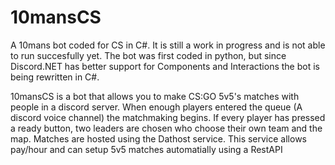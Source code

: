 # 10mansCS
A 10mans bot coded for CS in C#. It is still a work in progress and is not able to run succesfully yet. The bot was first coded in python, but since Discord.NET has better support for Components and Interactions the bot is being rewritten in C#.

10mansCS is a bot that allows you to make CS:GO 5v5's matches with people in a discord server. When enough players entered the queue (A discord voice channel) the matchmaking begins. If every player has pressed a ready button, two leaders are chosen who choose their own team and the map. Matches are hosted using the Dathost service. This service allows pay/hour and can setup 5v5 matches automatially using a RestAPI
